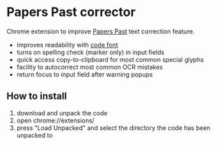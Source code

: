 
# Papers Past corrector

Chrome extension to improve [Papers Past](https://paperspast.natlib.govt.nz/) text correction feature.

- improves readability with [code font](https://github.com/githubnext/monaspace)
- turns on spelling check (marker only) in input fields
- quick access copy-to-clipboard for most common special glyphs
- facility to autocorrect most common OCR mistakes
- return focus to input field after warning popups


## How to install

1. download and unpack the code
2. open chrome://extensions/
3. press "Load Unpacked" and select the directory the code has been unpacked to
